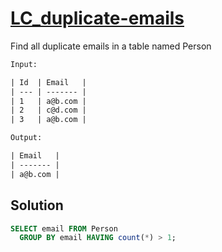 # [LC_duplicate-emails](https://leetcode.com/problems/duplicate-emails)

Find all duplicate emails in a table named Person

```txt
Input:

| Id  | Email   |
| --- | ------- |
| 1   | a@b.com |
| 2   | c@d.com |
| 3   | a@b.com |

Output:

| Email   |
| ------- |
| a@b.com |
```

## Solution

```sql
SELECT email FROM Person
  GROUP BY email HAVING count(*) > 1;
```
